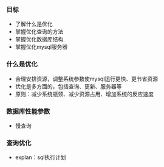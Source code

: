 ### 目标

- 了解什么是优化
- 掌握优化查询的方法
- 掌握优化数据库结构
- 掌握优化mysql服务器

### 什么是优化

- 合理安排资源，调整系统参数使mysql运行更快、更节省资源
- 优化是多方面的，包括查询、更新、服务器等
- 原则：减少系统瓶颈、减少资源占用、增加系统的反应速度

### 数据库性能参数

- 慢查询

### 查询优化

- explan：sql执行计划